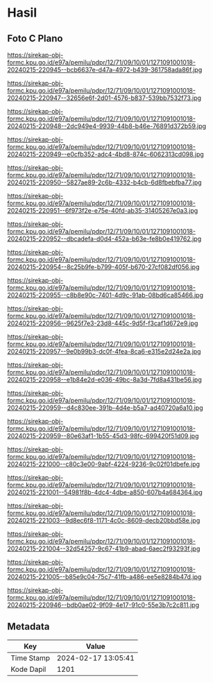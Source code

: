 # Hasil

## Foto C Plano

https://sirekap-obj-formc.kpu.go.id/e97a/pemilu/pdpr/12/71/09/10/01/1271091001018-20240215-220945--bcb6637e-d47a-4972-b439-361758ada86f.jpg

https://sirekap-obj-formc.kpu.go.id/e97a/pemilu/pdpr/12/71/09/10/01/1271091001018-20240215-220947--32656e6f-2d01-4576-b837-539bb7532f73.jpg

https://sirekap-obj-formc.kpu.go.id/e97a/pemilu/pdpr/12/71/09/10/01/1271091001018-20240215-220948--2dc949e4-9939-44b8-b46e-76891d372b59.jpg

https://sirekap-obj-formc.kpu.go.id/e97a/pemilu/pdpr/12/71/09/10/01/1271091001018-20240215-220949--e0cfb352-adc4-4bd8-874c-6062313cd098.jpg

https://sirekap-obj-formc.kpu.go.id/e97a/pemilu/pdpr/12/71/09/10/01/1271091001018-20240215-220950--5827ae89-2c6b-4332-b4cb-6d8fbebfba77.jpg

https://sirekap-obj-formc.kpu.go.id/e97a/pemilu/pdpr/12/71/09/10/01/1271091001018-20240215-220951--6f973f2e-e75e-40fd-ab35-31405267e0a3.jpg

https://sirekap-obj-formc.kpu.go.id/e97a/pemilu/pdpr/12/71/09/10/01/1271091001018-20240215-220952--dbcadefa-d0d4-452a-b63e-fe8b0e419762.jpg

https://sirekap-obj-formc.kpu.go.id/e97a/pemilu/pdpr/12/71/09/10/01/1271091001018-20240215-220954--8c25b9fe-b799-405f-b670-27cf082df056.jpg

https://sirekap-obj-formc.kpu.go.id/e97a/pemilu/pdpr/12/71/09/10/01/1271091001018-20240215-220955--c8b8e90c-7401-4d9c-91ab-08bd6ca85466.jpg

https://sirekap-obj-formc.kpu.go.id/e97a/pemilu/pdpr/12/71/09/10/01/1271091001018-20240215-220956--9625f7e3-23d8-445c-9d5f-f3caf1d672e9.jpg

https://sirekap-obj-formc.kpu.go.id/e97a/pemilu/pdpr/12/71/09/10/01/1271091001018-20240215-220957--9e0b99b3-dc0f-4fea-8ca6-e315e2d24e2a.jpg

https://sirekap-obj-formc.kpu.go.id/e97a/pemilu/pdpr/12/71/09/10/01/1271091001018-20240215-220958--e1b84e2d-e036-49bc-8a3d-7fd8a431be56.jpg

https://sirekap-obj-formc.kpu.go.id/e97a/pemilu/pdpr/12/71/09/10/01/1271091001018-20240215-220959--d4c830ee-391b-4d4e-b5a7-ad40720a6a10.jpg

https://sirekap-obj-formc.kpu.go.id/e97a/pemilu/pdpr/12/71/09/10/01/1271091001018-20240215-220959--80e63af1-1b55-45d3-98fc-699420f51d09.jpg

https://sirekap-obj-formc.kpu.go.id/e97a/pemilu/pdpr/12/71/09/10/01/1271091001018-20240215-221000--c80c3e00-9abf-4224-9236-9c02f01dbefe.jpg

https://sirekap-obj-formc.kpu.go.id/e97a/pemilu/pdpr/12/71/09/10/01/1271091001018-20240215-221001--54981f8b-4dc4-4dbe-a850-607b4a684364.jpg

https://sirekap-obj-formc.kpu.go.id/e97a/pemilu/pdpr/12/71/09/10/01/1271091001018-20240215-221003--9d8ec6f8-1171-4c0c-8609-decb20bbd58e.jpg

https://sirekap-obj-formc.kpu.go.id/e97a/pemilu/pdpr/12/71/09/10/01/1271091001018-20240215-221004--32d54257-9c67-41b9-abad-6aec2f93293f.jpg

https://sirekap-obj-formc.kpu.go.id/e97a/pemilu/pdpr/12/71/09/10/01/1271091001018-20240215-221005--b85e9c04-75c7-41fb-a486-ee5e8284b47d.jpg

https://sirekap-obj-formc.kpu.go.id/e97a/pemilu/pdpr/12/71/09/10/01/1271091001018-20240215-220946--bdb0ae02-9f09-4e17-91c0-55e3b7c2c811.jpg


## Metadata

| Key        | Value               |
| ---------- | ------------------- |
| Time Stamp | 2024-02-17 13:05:41 |
| Kode Dapil | 1201                |



